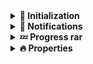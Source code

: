 <details>	
  <br />
  <summary><b>🔰 Initialization</b></summary>
    
- ### 1 method
    
Regster as services
    
```
   services.AddSingleton<INotificationManager, NotificationManager>(); 
```

<details>	
  <br />
  <summary><b>👩‍💻 Full code</b></summary>
    
```csharp=
using Microsoft.Extensions.DependencyInjection;
using Microsoft.Extensions.Hosting;
using Microsoft.Extensions.Logging;
using System;
using System.ComponentModel;
using System.Diagnostics;
using System.Linq;
using System.Windows;
public sealed partial class App
{
    public static IServiceProvider Services => Hosting.Services;
    private static IHost __Hosting;

    public static IHost Hosting => __Hosting ??=
        CreateHostBuilder(Environment.GetCommandLineArgs())
           .Build();

    public static IHostBuilder CreateHostBuilder(string[] args) => Host
       .CreateDefaultBuilder(args)
       .ConfigureServices(ConfigureServices);

    private static void ConfigureServices(HostBuilderContext host, IServiceCollection services)
    {
        //...
        services.AddSingleton<INotificationManager, NotificationManager>();
        //...
    }

    protected override async void OnStartup(StartupEventArgs e)
    {
        var host = Hosting;
        base.OnStartup(e);
        await host.StartAsync();
    }

    protected override async void OnExit(ExitEventArgs e)
    {
        base.OnExit(e);
        using var host = Hosting;
        await host.StopAsync();
    }
}
``` 
    
</details>   
    
- ### 2 method
  override with you static class  
```csharp
public static class Notifier
{
    private static readonly NotificationManager __NotificationManager = new();
    static Notifier() => Resources.Culture = Thread.CurrentThread.CurrentUICulture;


public static void Show(...)
{
    ...

    __NotificationManager.Show(...);
}
``` 
~~- ### 3 method~~
    
~~not recommended, one window using~~
```csharp
var manager = new NotificationManager();
```

</details>
    
<details>	
  <br />
  <summary><b>🔔 Notifications</b></summary>

```csharp
    var content = new NotificationContent();
    notificationManager.Show(content);
    notificationManager.Show("Title","Message");
```
[Message initialization methods](https://github.com/Platonenkov/Notification.Wpf/blob/dev/Notification.Wpf/Base/Interfaces/Base/IMessageManager.cs)
</details>
    
<details>	
  <br />
  <summary><b>💤 Progress rar</b></summary>

```csharp
using var progress = notificationManager.ShowProgressBar();
for (var i = 0; i <= 100; i++)
{
    progress.Cancel.ThrowIfCancellationRequested();
    progress.Report((i, $"Progress {i}", "With progress", true));
    await Task.Delay(TimeSpan.FromSeconds(0.02), progress.Cancel).ConfigureAwait(false);
}
```
[Progress initialization methods](https://github.com/Platonenkov/Notification.Wpf/blob/dev/Notification.Wpf/Base/Interfaces/Base/IProgressManager.cs)
</details>
  
<details>	
  <br />
  <summary><b>🔥 Properties</b></summary>
    
At this moment enabled:
    
<details>	
  <br />
  <summary><b>1.     text properties</b></summary>   
    
- For Notification content
    
```csharp
public TextContentSettings TextSettings = new()
{
    FontStyle = FontStyles.Normal,
    FontFamily = new FontFamily("Segoe UI"),
    FontSize = 16,
    FontWeight = FontWeights.Bold,
    TextAlignment = TextAlignment.Center,
    HorizontalAlignment = HorizontalAlignment.Stretch,
    VerticalTextAlignment = VerticalAlignment.Stretch,
    Opacity = 1
};
```
- For all messages
    
```csharp=
    NotificationConstants.FontName = "Segoe UI";
    
    NotificationConstants.MessageSize = 14;
    NotificationConstants.TitleSize = 14;
    
    NotificationConstants.MessageTextAlignment = TextAlignment.Left;
    NotificationConstants.TitleTextAlignment = TextAlignment.Left;
```
    
</details>
<details>	
  <br />
  <summary><b>2.     Default text</b></summary>   

```csharp=
    NotificationConstants.NotificationConstants = "Operation was cancelled";
    NotificationConstants.DefaultProgressButtonContent = "Cancel"; //object content
    
    NotificationConstants.OpenFileMessage = "Open File";
    NotificationConstants.OpenFolderMessage = "Open Folder";

    
    NotificationConstants.DefaultLeftButtonContent = "Ok"; //object content
    NotificationConstants.DefaultRightButtonContent = "Cancel"; //object content
```
    
</details>    
  
<details>	
  <br />
  <summary><b>3.     Text trim and row count</b></summary>   

```csharp=
    //message maximum count
    NotificationConstants.DefaultRowCounts = 2U;
    NotificationConstants.DefaulTextTrimType = NotificationTextTrimType.NoTrim;
    
```
    
</details>   
  
<details>	
  <br />
  <summary><b>4.     Colors</b></summary>   

```csharp=
NotificationConstants.SuccessBackgroundColor = new SolidColorBrush(Colors.LimeGreen);
NotificationConstants.WarningBackgroundColor = new SolidColorBrush(Colors.Orange);
NotificationConstants.ErrorBackgroundColor = new SolidColorBrush(Colors.OrangeRed);
NotificationConstants.InformationBackgroundColor = new SolidColorBrush(Colors.CornflowerBlue);
NotificationConstants.DefaultBackgroundColor = (Brush)new NotificationConstants.BrushConverter().ConvertFrom("#FF444444");
NotificationConstants.DefaultForegroundColor = new SolidColorBrush(Colors.WhiteSmoke);
NotificationConstants.DefaultProgressColor = (Brush)new BrushConverter().ConvertFrom("#FF01D328");
```
    
</details>  
    
<details>	
  <br />
  <summary><b>5.     Message position and Maximum count</b></summary>     
    
- Inside you window:
```xml=
<notifications:NotificationArea x:Name="WindowArea" Position="TopLeft" MaxItems="3"/>
```
- For task bar messages
Will work when will start new message stack.
    
```csharp=
    NotificationConstants.MessagePosition = NotificationPosition.BottomRight;
    
    //If messages count in overlay window will be more that maximum - progress bar will start collapsed (progress bar never closing automatically)
    NotificationConstants.CollapseProgressIfMoreRows = true;
``` 
    
</details>   
<details>	
  <br />
  <summary><b>6.     Size</b></summary>     
    
```csharp=
    NotificationConstants.MinWidth = 350D;
    NotificationConstants.MaxWidth = 350D;
``` 

![](https://via.placeholder.com/30x15/f03c15/000000?text=+) `if MaxWidth less than MinWidth:`
![](https://via.placeholder.com/30x15/f03c15/000000?text=+) `MinWidth = MaxWidth`
    
</details> 

```csharp

    
```
[Message initialization methods](https://github.com/Platonenkov/Notification.Wpf/blob/dev/Notification.Wpf/Base/Interfaces/Base/IMessageManager.cs)
</details>
